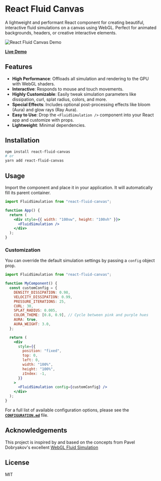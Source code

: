 # React Fluid Canvas

A lightweight and performant React component for creating beautiful, interactive fluid simulations on a canvas using WebGL. Perfect for animated backgrounds, headers, or creative interactive elements.

![React Fluid Canvas Demo](https://raw.githubusercontent.com/hieroglyphica/react-fluid-canvas/main/docs/assets/demo.gif)

**[Live Demo](https://temporal-codex.web.app/fluid)**

## Features

- **High Performance**: Offloads all simulation and rendering to the GPU with WebGL shaders.
- **Interactive**: Responds to mouse and touch movements.
- **Highly Customizable**: Easily tweak simulation parameters like dissipation, curl, splat radius, colors, and more.
- **Special Effects**: Includes optional post-processing effects like bloom (Aura) and glow rays (Ray Aura).
- **Easy to Use**: Drop the `<FluidSimulation />` component into your React app and customize with props.
- **Lightweight**: Minimal dependencies.

## Installation

```bash
npm install react-fluid-canvas
# or
yarn add react-fluid-canvas
```

## Usage

Import the component and place it in your application. It will automatically fill its parent container.

```jsx
import FluidSimulation from "react-fluid-canvas";

function App() {
  return (
    <div style={{ width: "100vw", height: "100vh" }}>
      <FluidSimulation />
    </div>
  );
}
```

### Customization

You can override the default simulation settings by passing a `config` object prop.

```jsx
import FluidSimulation from "react-fluid-canvas";

function MyComponent() {
  const customConfig = {
    DENSITY_DISSIPATION: 0.98,
    VELOCITY_DISSIPATION: 0.99,
    PRESSURE_ITERATIONS: 25,
    CURL: 30,
    SPLAT_RADIUS: 0.005,
    COLOR_THEME: [0.8, 0.9], // Cycle between pink and purple hues
    AURA: true,
    AURA_WEIGHT: 3.0,
  };

  return (
    <div
      style={{
        position: "fixed",
        top: 0,
        left: 0,
        width: "100%",
        height: "100%",
        zIndex: -1,
      }}
    >
      <FluidSimulation config={customConfig} />
    </div>
  );
}
```

For a full list of available configuration options, please see the [**`CONFIGURATION.md`**](./CONFIGURATION.md) file.

## Acknowledgements

This project is inspired by and based on the concepts from Pavel Dobryakov's excellent [WebGL Fluid Simulation](https://github.com/PavelDoGreat/WebGL-Fluid-Simulation)

## License

MIT
